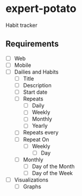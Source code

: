 # expert-potato
Habit tracker

## Requirements
- [ ] Web
- [ ] Mobile
- [ ] Dailies and Habits
  - [ ] Title
  - [ ] Description
  - [ ] Start date
  - [ ] Repeats
    - [ ] Daily
    - [ ] Weekly
    - [ ] Monthly
    - [ ] Yearly
  - [ ] Repeats every
  - [ ] Repeat On
    - [ ] Weekly
      - [ ] Day
  - [ ] Monthly
    - [ ] Day of the Month
    - [ ] Day of the Week
- [ ] Visualizations
  - [ ] Graphs
